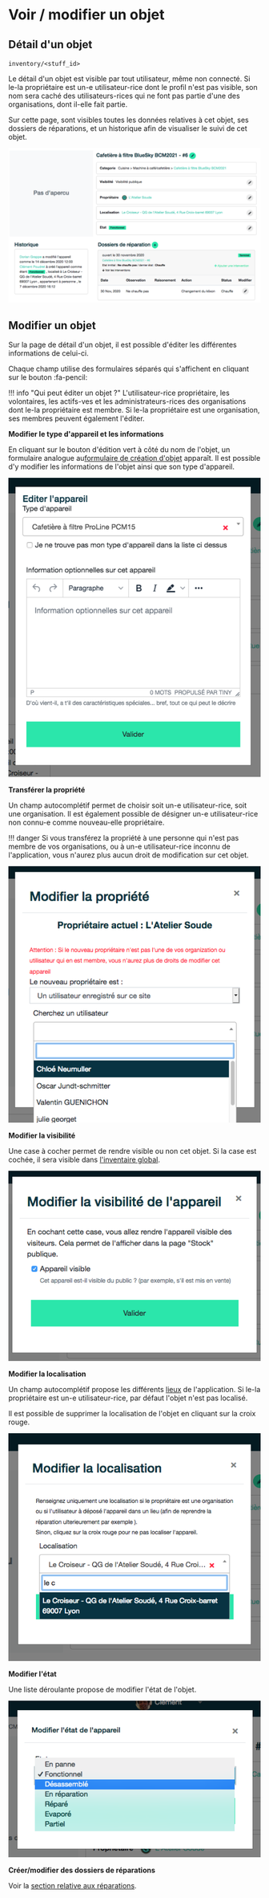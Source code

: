 # Voir / modifier un objet


## Détail d'un objet
```
inventory/<stuff_id>
```
Le détail d'un objet est visible par tout utilisateur, même non connecté. 
Si le-la propriétaire est un-e utilisateur-rice dont le profil n'est pas visible, son nom sera caché des utilisateurs-rices qui ne font pas partie d'une des organisations, dont il-elle fait partie. 

Sur cette page, sont visibles toutes les données relatives à cet objet, ses dossiers de réparations, et un historique afin de visualiser le suivi de cet objet.

![stuff-detail](../assets/stuff/stuff-detail.png#center)


## Modifier un objet

Sur la page de détail d'un objet, il est possible d'éditer les différentes informations de celui-ci. 

Chaque champ utilise des formulaires séparés qui s'affichent en cliquant sur le bouton :fa-pencil:

!!! info "Qui peut éditer un objet ?"
    L'utilisateur-rice propriétaire, les volontaires, les actifs-ves et les administrateurs-rices des organisations dont le-la propriétaire est membre. Si le-la propriétaire est une organisation, ses membres peuvent également l'éditer.
    
**Modifier le type d'appareil et les informations**

En cliquant sur le bouton d'édition vert à côté du nom de l'objet, un formulaire analogue au[formulaire de création d'objet](inventory.md#formulaire) apparaît. Il est possible d'y modifier les informations de l'objet ainsi que son type d'appareil.

![stuff-information](../assets/stuff/stuff-info.png#small)


**Transférer la propriété**

Un champ autocomplétif permet de choisir soit un-e utilisateur-rice, soit une organisation. Il est également possible de désigner un-e utilisateur-rice non connu-e comme nouveau-elle propriétaire. 

!!! danger 
    Si vous transférez la propriété à une personne qui n'est pas membre de vos organisations, ou à un-e utilisateur-rice inconnu de l'application, vous n'aurez plus aucun droit de modification sur cet objet. 

![stuff-owner](../assets/stuff/stuff-owner.png#small)


**Modifier la visibilité**

Une case à cocher permet de rendre visible ou non cet objet. Si la case est cochée, il sera visible dans [l'inventaire global](inventory.md#inventaire-globale). 

![stuff-visibility](../assets/stuff/stuff-visibility.png#small)


**Modifier la localisation**

Un champ autocomplétif propose les différents [lieux](../location.md) de l'application. Si le-la propriétaire est un-e utilisateur-rice, par défaut l'objet n'est pas localisé. 

Il est possible de supprimer la localisation de l'objet en cliquant sur la croix rouge. 

![stuff-place](../assets/stuff/stuff-place.png#small)

**Modifier l'état** 

Une liste déroulante propose de modifier l'état de l'objet. 

![stuff-visibility](../assets/stuff/stuff-state.png#small)

**Créer/modifier des dossiers de réparations** 

Voir la [section relative aux réparations](repair.md). 
